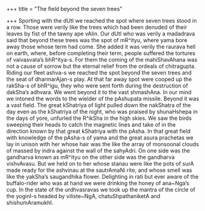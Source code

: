 +++
title = "The field beyond the seven trees"

+++
Sporting with the dUtI we reached the spot where seven trees stood in a
row. Those were verily like the trees which had been denuded of their
leaves by fist of the tawny ape vAlin. Our dUtI who was verily a
madadrava said that beyond these trees was the spot of mR^ityu, where
yama bore away those whose term had come. She added it was verily the
raurava hell on earth, where, before completing their term, people
suffered the tortures of vaivasvata’s bhR^itya-s. For them the coming of
the mahiShavAhana was not a cause of sorrow but the eternal relief from
the ordeals of chitragupta. Riding our fleet ashva-s we reached the spot
beyond the seven trees and the seat of dharmarAjan-s play. At that far
away spot were cooped up the rakSha-s of bhR^igu, they who were sent
forth during the destruction of dakSha’s adhvara. We went beyond it to
the vast shmashAna. In our mind we intoned the words to the wielder of
the pAshupata missile. Beyond it was a vast field. The great kShatriya
of light pulled down the nakShatra of the day even as the kShatriya of
the night, who was praised by shunaHshepa in the days of yore, unfurled
the R^ikSha in the high skies. We saw the birds sweeping their heads to
catch the magnetic lines and take of in the direction known by that
great kShatriya with the pAsha. In that great field with knowledge of
the pAsha-s of yama and the great asura prachetas we lay in unison with
her whose hair was the like the array of monsoonal clouds of massed by
indra against the wall of the sahyAdri. On one side was the gandharva
known as mR^ityu on the other side was the gandharva vishvAvasu. But we
held on to her whose stanau were like the pots of surA made ready for
the ashvinau at the sautrAmaNi rite, and whose smell was like the
yakSha’s saugandhika flower. Delighting in rati but ever aware of the
buffalo-rider who was at hand we were drinking the honey of ana\~Nga’s
cup. In the state of the urdhvasravas we took up the mantra of the
circle of the yoginI-s headed by viliste\~NgA, chatuShpathaniketA and
shishumAramukhI.
